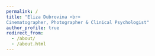 ```yaml
---
permalink: /
title: "Eliza Dubrovina <br>
Cinematographer, Photographer & Clinical Psychologist"
author_profile: true
redirect_from: 
  - /about/
  - /about.html
---
```







